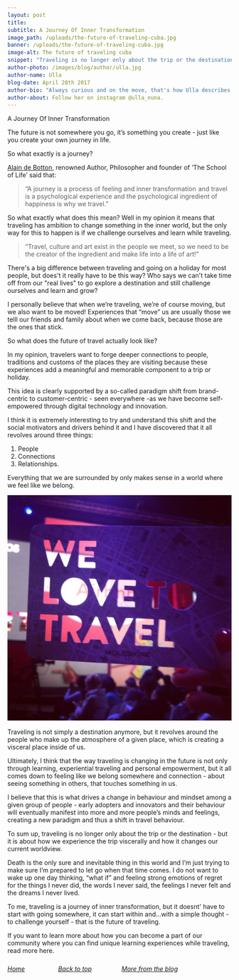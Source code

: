 ```yaml
---
layout: post
title:
subtitle: A Journey Of Inner Transformation
image_path: /uploads/the-future-of-traveling-cuba.jpg
banner: /uploads/the-future-of-traveling-cuba.jpg
image-alt: The future of traveling cuba
snippet: "Traveling is no longer only about the trip or the destination - it's about how we experience..."
author-photo: /images/blog/author/ulla.jpg
author-name: Ulla
blog-date: April 28th 2017
author-bio: "Always curious and on the move, that's how Ulla describes herself. She is a passionate traveler turned digital nomad and also the founder of Learn With Locals."
author-about: Follow her on instagram @ulla_nuna.
---
```



A Journey Of Inner Transformation

The future is not somewhere you go, it’s something you create - just like you create your own journey in life.

So what exactly is a journey?

[Alain de Botton](http://alaindebotton.com/), renowned Author, Philosopher and founder of ‘The School of Life’ said that:

> “A journey is a process of feeling and inner transformation  and travel is a psychological experience and the psychological ingredient of happiness is why we travel.”

So what exactly what does this mean? Well in my opinion it means that traveling has ambition to change something in the inner world, but the only way for this to happen is if we challenge ourselves and learn while traveling.

> “Travel, culture and art exist in the people we meet, so we need to be the creator of the ingredient and make life into a life of art!”

There's a big difference between traveling and going on a holiday for most people, but does't it really have to be this way? Who says we can't take time off from our "real lives" to go explore a destination and still challenge ourselves and learn and grow?

I personally believe that when we’re traveling, we’re of course moving, but we also want to be moved! Experiences that “move” us are usually those we telll our friends and family about when we come back, because those are the ones that stick.

So what does the future of travel actually look like?

In my opinion, travelers want to forge deeper connections to people, traditions and customs of the places they are visiting because these experiences add a meaningful and memorable component to a trip or holiday.

This idea is clearly supported by a so-called paradigm shift from brand-centric to customer-centric - seen everywhere -as we have become self-empowered through digital technology and innovation.

I think it is extremely interesting to try and understand this shift and the social motivators and drivers behind it and I have discovered that it all revolves around three things:

1. People
2. Connections
3. Relationships.

Everything that we are surrounded by only makes sense in a world where we feel like we belong.

![](/uploads/versions/we-love-to-travel---x----1520-1530x---.png)

Traveling is not simply a destination anymore, but it revolves around the people who make up the atmosphere of a given place, which is creating a visceral place inside of us.

Ultimately, I think that the way traveling is changing in the future is not only through learning, experiential traveling and personal empowerment, but it all comes down to feeling like we belong somewhere and connection - about seeing something in others, that touches something in us.

I believe that this is what drives a change in behaviour and mindset among a given group of people - early adopters and innovators and their behaviour will eventually manifest into more and more people’s minds and feelings, creating a new paradigm and thus a shift in travel behaviour.

To sum up, traveling is no longer only about the trip or the destination - but it is about how we experience the trip viscerally and how it changes our current worldview.

Death is the only sure and inevitable thing in this world and I’m just trying to make sure I’m prepared to let go when that time comes. I do not want to wake up one day thinking, “what if” and feeling strong emotions of regret for the things I never did, the words I never said, the feelings I never felt and the dreams I never lived.

To me, traveling is a journey of inner transformation, but it doesnt' have to start with going somewhere, it can start within and…with a simple thought - to challenge yourself - that is the future of traveling.

If you want to learn more about how you can become a part of our community where you can find unique learning experiences while traveling, read more here.

##### #

###### [Home](/)                   [Back to top](/2017/04/28/the-future-of-traveling.html)                 [More from the blog](/blog.html)